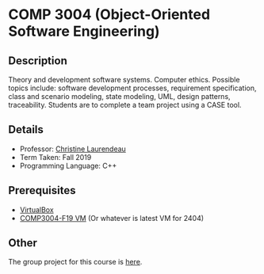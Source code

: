# COMP 3004 (Object-Oriented Software Engineering)

## Description 
Theory and development software systems. Computer ethics. Possible topics include: software development processes, requirement specification, class and scenario modeling, state modeling, UML, design patterns, traceability. Students are to complete a team project using a CASE tool.

## Details
* Professor: [Christine Laurendeau](https://carleton.ca/scs/people/christine-laurendeau/)
* Term Taken: Fall 2019
* Programming Language: C++

## Prerequisites
* [VirtualBox](https://www.virtualbox.org/wiki/Downloads)
* [COMP3004-F19 VM](https://carleton.ca/scs/technical-support/virtual-machines/) (Or whatever is latest VM for 2404)

## Other
The group project for this course is [here](https://github.com/nemzutkovic/IDE).
